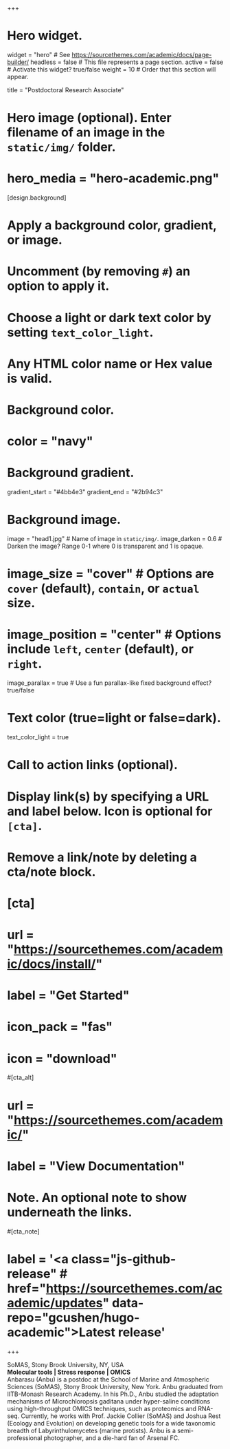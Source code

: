 +++
# Hero widget.
widget = "hero"  # See https://sourcethemes.com/academic/docs/page-builder/
headless = false  # This file represents a page section.
active = false  # Activate this widget? true/false
weight = 10  # Order that this section will appear.

title = "Postdoctoral Research Associate"

# Hero image (optional). Enter filename of an image in the `static/img/` folder.
# hero_media = "hero-academic.png"

[design.background]
  # Apply a background color, gradient, or image.
  #   Uncomment (by removing `#`) an option to apply it.
  #   Choose a light or dark text color by setting `text_color_light`.
  #   Any HTML color name or Hex value is valid.

  # Background color.
  # color = "navy"
  
  # Background gradient.
  gradient_start = "#4bb4e3"
  gradient_end = "#2b94c3"
  
  # Background image.
   image = "head1.jpg"  # Name of image in `static/img/`.
   image_darken = 0.6  # Darken the image? Range 0-1 where 0 is transparent and 1 is opaque.
  # image_size = "cover"  #  Options are `cover` (default), `contain`, or `actual` size.
  # image_position = "center"  # Options include `left`, `center` (default), or `right`.
   image_parallax = true  # Use a fun parallax-like fixed background effect? true/false
  
  # Text color (true=light or false=dark).
  text_color_light = true

# Call to action links (optional).
#   Display link(s) by specifying a URL and label below. Icon is optional for `[cta]`.
#   Remove a link/note by deleting a cta/note block.
# [cta]
#  url = "https://sourcethemes.com/academic/docs/install/"
# label = "Get Started"
#  icon_pack = "fas"
#  icon = "download"
  
#[cta_alt]
#  url = "https://sourcethemes.com/academic/"
#  label = "View Documentation"

# Note. An optional note to show underneath the links.
#[cta_note]
#  label = '<a class="js-github-release" # href="https://sourcethemes.com/academic/updates" data-repo="gcushen/hugo-academic">Latest release<!-- V --></a>'
+++


SoMAS, Stony Brook University, NY, USA \
**Molecular tools | Stress response | OMICS** \
Anbarasu (Anbu) is a postdoc at the School of Marine and Atmospheric Sciences (SoMAS), Stony Brook University, New York. Anbu graduated from IITB-Monash Research Academy. In his Ph.D., Anbu studied the adaptation mechanisms of Microchloropsis gaditana under hyper-saline conditions using high-throughput OMICS techniques, such as proteomics and RNA-seq. Currently, he works with Prof. Jackie Collier (SoMAS) and Joshua Rest (Ecology and Evolution) on developing genetic tools for a wide taxonomic breadth of Labyrinthulomycetes (marine protists). Anbu is a semi-professional photographer, and a die-hard fan of Arsenal FC.
